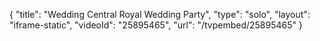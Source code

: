 {
    "title": "Wedding Central Royal Wedding Party",
    "type": "solo",
    "layout": "iframe-static",
    "videoId": "25895465",
    "url": "\/tvpembed\/25895465"
}
